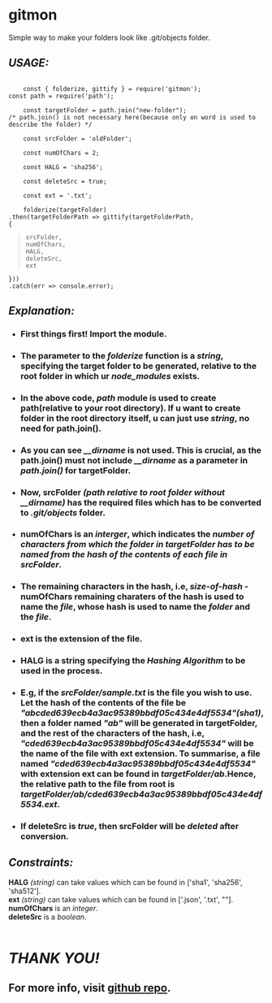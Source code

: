 # gitmon
Simple way to make your folders look like .git/objects folder.
## *USAGE:*
<code>
    const { folderize, gittify } = require('gitmon');<br>const path = require('path');<br>
    const targetFolder = path.join("new-folder"); <br>/* path.join() is not necessary here(because only on word is used to describe the folder) */<br>
    const srcFolder = 'oldFolder';<br>
    const numOfChars = 2;<br>
    const HALG = 'sha256';<br>
    const deleteSrc = true;<br>
    const ext = '.txt';<br>
    folderize(targetFolder)<br>.then(targetFolderPath => gittify(targetFolderPath,<br>{<br><blockquote>srcFolder,<br>numOfChars,<br>HALG,<br>deleteSrc,<br>ext</blockquote>}))<br>.catch(err => console.error);
</code>

## *Explanation:*

* ### First things first! Import the module.
* ### The parameter to the *folderize* function is a *string*, specifying the target folder to be generated, relative to the root folder in which ur *node_modules* exists.
* ### In the above code, *path* module is used to create path(relative to your root directory). If u want to create folder in the root directory itself, u can just use *string*, no need for path.join().
* ### As you can see *__dirname* is not used. This is crucial, as the path.join() must not include *__dirname* as a parameter in *path.join()* for **targetFolder**.
* ### Now, **srcFolder** *(path relative to root folder without *__dirname*)* has the required files which has to be converted to *.git/objects* folder.
* ### **numOfChars** is an *interger*, which indicates the *number of characters from which the folder in **targetFolder** has to be named from the hash of the contents of each file in **srcFolder***.
* ### The remaining characters in the hash, i.e, *size-of-hash* - **numOfChars** remaining charaters of the hash is used to name the *file*, whose hash is used to name the *folder* and the *file*.
* ### **ext** is the extension of the file.
* ### **HALG** is a string specifying the *Hashing Algorithm* to be used in the process.
* ### E.g, if the ***srcFolder**/sample.txt* is the file you wish to use. Let the hash of the contents of the file be *"abcded639ecb4a3ac95389bbdf05c434e4df5534"(sha1)*, then a folder named *"ab"* will be generated in **targetFolder**, and the rest of the characters of the hash, i.e, *"cded639ecb4a3ac95389bbdf05c434e4df5534"* will be the name of the file with **ext** extension. To summarise, a file named *"cded639ecb4a3ac95389bbdf05c434e4df5534"* with extension **ext** can be found in ***targetFolder**/ab*.Hence, the relative path to the file from root is ***targetFolder**/ab/cded639ecb4a3ac95389bbdf05c434e4df5534.**ext***.
* ### If **deleteSrc** is *true*, then **srcFolder** will be *deleted* after conversion.

## *Constraints:*<br>
**HALG** *(string)* can take values which can be found in ['sha1', 'sha256', 'sha512'].<br>
**ext** *(string)* can take values which can be found in ['.json', '.txt', ""].<br>
**numOfChars** is an *integer*.<br>
**deleteSrc** is a *boolean*.
<br><br>

# ***THANK YOU!***<br>

## For more info, visit [github repo](https://github.com/hrithikgautham/gitmon-npm).